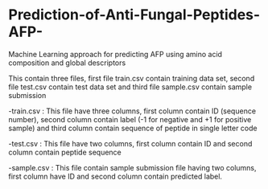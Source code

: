 # Prediction-of-Anti-Fungal-Peptides-AFP-
Machine Learning approach for predicting AFP using amino acid composition and global descriptors


This contain three files, first file train.csv contain training data set, second file test.csv contain test data set and third file sample.csv contain sample submission

-train.csv : This file have three columns, first column contain ID (sequence number), second column contain label (-1 for negative and +1 for positive sample) and third column contain sequence of peptide in single letter code

-test.csv : This file have two columns, first column contain ID and second column contain peptide sequence

-sample.csv : This file contain sample submission file having two columns, first column have ID and second column contain predicted label.

